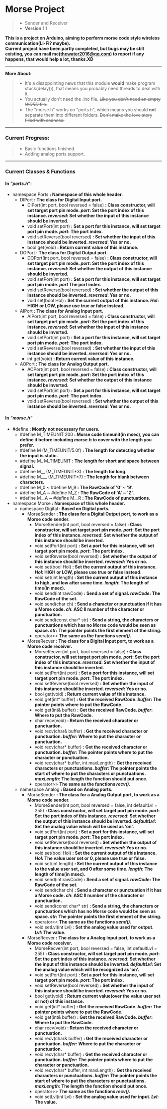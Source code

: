 # **Morse Project**
> - Sender and Receiver  
> - **Version** 1.1

**This is a project on Arduino, aiming to perform morse code style wireless communication(Li-Fi? maybe).  
Current project have been partly completed, but bugs may be still existing, you can mail me(thewater2016@qq.com) to report if any happens, that would help a lot, thanks.XD**
***
**More About:**  
> - It's a disappointing news that this module **would** make program stuck(delay()), that means you probably need threads to deal with it.  
> - You actually don't need the .ino file. ~~Like you don't need an empty *WORD* file.~~  
> - The "morse.h" works on "ports.h", which means you should **not** separate them into different folders. ~~Don't make the love story filled with sadness.~~
***
### Current Progress:
> - Basic functions finished.  
> - Adding analog ports support.
***
### Current Classes & Functions
#### In *"ports.h"*:
- namespace Ports **: Namespace of this whole header.**
  - DIPort **: The class for Digital Input port.**  
    - DIPort(int port, bool reversed = false) **: Class constructor, will set target port pin mode. *port*: Set the port index of this instance. *reversed*: Set whether the input of this instance should be inverted.**
    - void setPort(int port) **: Set a port for this instance, will set target port pin mode. *port*: The port index.**
    - void setReverse(bool reversed) **: Set whether the input of this instance should be inverted. *reversed*: Yes or no.**
    - bool get(void) **: Return current value of this instance.**
  - DOPort **: The class for Digital Output port.**
    - DOPort(int port, bool reversed = false) **: Class constructor, will set target port pin mode. *port*: Set the port index of this instance. *reversed*: Set whether the output of this instance should be inverted.**
    - void setPort(int port) **: Set a port for this instance, will set target port pin mode. *port* The port index.**
    - void setReverse(bool reversed) **: Set whether the output of this instance should be inverted. *reversed*: Yes or no.**
    - void set(bool Hol) **: Set the current output of this instance. *Hol*: HIGH or LOW, please use true or false instead.**
  - AIPort **: The class for Analog Input port.**
    - AIPort(int port, bool reversed = false) **: Class constructor, will set target port pin mode. *port*: Set the port index of this instance. *reversed*: Set whether the input of this instance should be inverted.**
    - void setPort(int port) **: Set a port for this instance, will set target port pin mode. *port*: The port index.**
    - void setReverse(bool reversed) **: Set whether the input of this instance should be inverted. *reversed*: Yes or no.**
    - int get(void) **: Return current value of this instance.**
  - AOPort **: The class for Analog Output port.**
    - AOPort(int port, bool reversed = false) **: Class constructor, will set target port pin mode. *port*: Set the port index of this instance. *reversed*: Set whether the output of this instance should be inverted.**
    - void setPort(int port) **: Set a port for this instance, will set target port pin mode. *port*: The port index.**
    - void setReverse(bool reversed) **: Set whether the output of this instance should be inverted. *reversed*: Yes or no.**
#### In *"morse.h"*
- #define **: Mostly not necessary for users.**
  - #define M_TIMEUNIT 200 **: Morse code timeunit(in msec), you can define it before including *morse.h* to cover with the length you prefer.**
  - #define M (M_TIMEUNIT/5.0f) **: The length for detecting whether the input is static.**
  - #define M_ M_TIMEUNIT **: The length for short and space between signal.**
  - #define M__ (M_TIMEUNIT\*3) **: The length for long.**
  - #define M___ (M_TIMEUNIT\*7) **: The length for blank between characters.**
  - #define M_0 **~** #define M_9 **: The RawCode of '0' ~ '9'.**
  - #define M_A **~** #define M_Z **: The RawCode of 'A' ~ 'Z'.**
  - #define M__A **~** #define M__R **: The RawCode of punctuations.**
- namespace Morse **: Namespace of this whole header.**
  - namespace Digital **: Based on Digital ports.**
    - MorseSender **: The class for a Digital Output port, to work as a Morse code sender.**
      - MorseSender(int port, bool reversed = false) **: Class constructor, will set target port pin mode. *port*: Set the port index of this instance. *reversed*: Set whether the output of this instance should be inverted.**
      - void setPort(int port) **: Set a port for this instance, will set target port pin mode. *port*: The port index.**
      - void setReverse(bool reversed) **: Set whether the output of this instance should be inverted. *reversed*: Yes or no.**
      - void set(bool Hol) **: Set the current output of this instance. *Hol*: HIGH or LOW, please use true or false instead.**
      - void set(int length) **: Set the current output of this instance to high, and low after some time. *length*: The length of time(in msec).**
      - void send(int rawCode) **: Send a set of signal. *rawCode*: The RawCode of the set.**
      - void send(char ch) **: Send a character or punctuation if it has a Morse code. *ch*: ASC II number of the character or punctuation.**
      - void send(const char* str) **: Send a string, the characters or punctuations which has no Morse code would be seen as space. *str*: The pointer points the first element of the string.**
      - operator<< **The same as the functions *send()*.**
    - MorseRecver **: The class for a Digital Input port, to work as a Morse code receiver.**
      - MorseRecver(int port, bool reversed = false) **: Class constructor, will set target port pin mode. *port*: Set the port index of this instance. *reversed*: Set whether the input of this instance should be inverted.**
      - void setPort(int port) **: Set a port for this instance, will set target port pin mode. *port*: The port index.**
      - void setReverse(bool reversed) **: Set whether the input of this instance should be inverted. *reversed*: Yes or no.**
      - bool get(void) **: Return current value of this instance.**
      - void get(int\* buffer) **: Get the received RawCode. *buffer*: The pointer points where to put the RawCode.**
      - void get(int& buffer) **: Get the received RawCode. *buffer*: Where to put the RawCode.**
      - char recv(void) **: Return the received character or punctuation.**
      - void recv(char& buffer) **: Get the received character or punctuation. *buffer*: Where to put the character or punctuation.**
      - void recv(char\* buffer) **: Get the received character or punctuation. *buffer*: The pointer points where to put the character or punctuation.**
      - void recv(char\* buffer, int maxLength) **: Get the received characters or punctuations. *buffer*: The pointer points the start of where to put the characters or punctuations. *maxLength*: The length the function should put once.**
      - operator>> **The same as the functions *recv()*.**
  - namespace Analog **: Based on Analog ports.**
    - MorseSender **: The class for a Analog Output port, to work as a Morse code sender.**
      - MorseSender(int port, bool reversed = false, int defaultLvl = 255) **: Class constructor, will set target port pin mode. *port*: Set the port index of this instance. *reversed*: Set whether the output of this instance should be inverted. *defaultLvl*: Set the analog value which will be used as 'on'.**
      - void setPort(int port) **: Set a port for this instance, will set target port pin mode. *port*: The port index.**
      - void setReverse(bool reversed) **: Set whether the output of this instance should be inverted. *reversed*: Yes or no.**
      - void set(bool Hol) **: Set the current output of this instance. *Hol*: The value user set or 0, please use true or false.**
      - void set(int length) **: Set the current output of this instance to the value user set, and 0 after some time. *length*: The length of time(in msec).**
      - void send(int rawCode) **: Send a set of signal. *rawCode*: The RawCode of the set.**
      - void send(char ch) **: Send a character or punctuation if it has a Morse code. *ch*: ASC II number of the character or punctuation.**
      - void send(const char* str) **: Send a string, the characters or punctuations which has no Morse code would be seen as space. *str*: The pointer points the first element of the string.**
      - operator<< **The same as the functions *send()*.**
      - void setLvl(int Lvl) **: Set the analog value used for output. *Lvl*: The value.**
    - MorseRecver **: The class for a Analog Input port, to work as a Morse code receiver.**
      - MorseRecver(int port, bool reversed = false, int defaultLvl = 255) **: Class constructor, will set target port pin mode. *port*: Set the port index of this instance. *reversed*: Set whether the input of this instance should be inverted. *defaultLvl*: Set the analog value which will be recognized as 'on'.**
      - void setPort(int port) **: Set a port for this instance, will set target port pin mode. *port*: The port index.**
      - void setReverse(bool reversed) **: Set whether the input of this instance should be inverted. *reversed*: Yes or no.**
      - bool get(void) **: Return current value(over the value user set or not) of this instance.**
      - void get(int\* buffer) **: Get the received RawCode. *buffer*: The pointer points where to put the RawCode.**
      - void get(int& buffer) **: Get the received RawCode. *buffer*: Where to put the RawCode.**
      - char recv(void) **: Return the received character or punctuation.**
      - void recv(char& buffer) **: Get the received character or punctuation. *buffer*: Where to put the character or punctuation.**
      - void recv(char\* buffer) **: Get the received character or punctuation. *buffer*: The pointer points where to put the character or punctuation.**
      - void recv(char\* buffer, int maxLength) **: Get the received characters or punctuations. *buffer*: The pointer points the start of where to put the characters or punctuations. *maxLength*: The length the function should put once.**
      - operator>> **The same as the functions *recv()*.**
      - void setLvl(int Lvl) **: Set the analog value used for input. *Lvl*: The value.**
